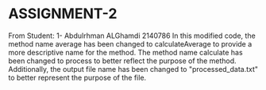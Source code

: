 # ASSIGNMENT-2
From Student:
1- Abdulrhman ALGhamdi 2140786
In this modified code, the method name average has been changed to calculateAverage to provide a more descriptive name for the method.
The method name calculate has been changed to process to better reflect the purpose of the method.
Additionally, the output file name has been changed to "processed_data.txt" to better represent the purpose of the file.
